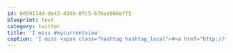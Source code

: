 ```yaml
---
id: 6059114d-de43-434b-8fc5-b76ae066eff5
blueprint: text
category: twitter
title: 'I miss #mycurrentview'
caption: 'I miss <span class="hashtag hashtag_local">#<a href="http://tweettemp.darylchymko.ca/?tag=mycurrentview">mycurrentview</a>'
---
```

